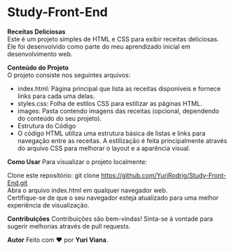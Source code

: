 # Study-Front-End
**Receitas Deliciosas** <br /> 
Este é um projeto simples de HTML e CSS para exibir receitas deliciosas. Ele foi desenvolvido como parte do meu aprendizado inicial em desenvolvimento web.

**Conteúdo do Projeto** <br /> 
O projeto consiste nos seguintes arquivos:

* index.html: Página principal que lista as receitas disponíveis e fornece links para cada uma delas.
* styles.css: Folha de estilos CSS para estilizar as páginas HTML.
* images: Pasta contendo imagens das receitas (opcional, dependendo do conteúdo do seu projeto).
* Estrutura do Código
* O código HTML utiliza uma estrutura básica de listas e links para navegação entre as receitas. A estilização é feita principalmente através do arquivo CSS para melhorar o layout e a aparência visual.

**Como Usar**
Para visualizar o projeto localmente:

Clone este repositório: git clone https://github.com/YuriRodrig/Study-Front-End.git <br /> 
Abra o arquivo index.html em qualquer navegador web. <br /> 
Certifique-se de que o seu navegador esteja atualizado para uma melhor experiência de visualização.

**Contribuições**
Contribuições são bem-vindas! Sinta-se à vontade para sugerir melhorias através de pull requests.

**Autor**
Feito com ❤️ por **Yuri Viana**.


